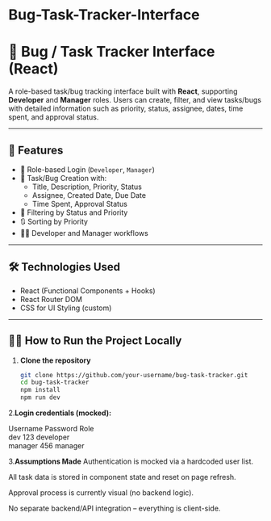 # Bug-Task-Tracker-Interface

# 🐞 Bug / Task Tracker Interface (React)

A role-based task/bug tracking interface built with **React**, supporting **Developer** and **Manager** roles. Users can create, filter, and view tasks/bugs with detailed information such as priority, status, assignee, dates, time spent, and approval status.

---

## 🚀 Features

- 👤 Role-based Login (`Developer`, `Manager`)
- 📝 Task/Bug Creation with:
  - Title, Description, Priority, Status
  - Assignee, Created Date, Due Date
  - Time Spent, Approval Status
- 🔎 Filtering by Status and Priority
- 🔃 Sorting by Priority
- 🧑‍💼 Developer and Manager workflows

---

## 🛠️ Technologies Used

- React (Functional Components + Hooks)
- React Router DOM
- CSS for UI Styling (custom)

---

## 🧑‍💻 How to Run the Project Locally

1. **Clone the repository**
   ```bash
   git clone https://github.com/your-username/bug-task-tracker.git
   cd bug-task-tracker
   npm install
   npm run dev
   ```

2.**Login credentials (mocked):**

Username Password Role  
dev 123 developer  
manager 456 manager

3.**Assumptions Made**
Authentication is mocked via a hardcoded user list.

All task data is stored in component state and reset on page refresh.

Approval process is currently visual (no backend logic).

No separate backend/API integration – everything is client-side.
